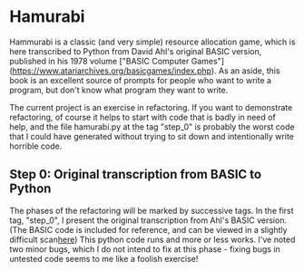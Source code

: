 # Hamurabi

Hammurabi is a classic (and very simple) resource allocation game, which is
here transcribed to Python from David Ahl's original BASIC version, published
in his 1978 volume ["BASIC Computer Games"]
(https://www.atariarchives.org/basicgames/index.php). As an aside, this
book is an excellent source of prompts for people who want to write a program,
but don't know what program they want to write.

The current project is an exercise in refactoring. If you want to demonstrate
refactoring, of course it helps to start with code that is badly in need of
help, and the file hamurabi.py at the tag "step_0" is probably the worst code
that I could have generated without trying to sit down and intentionally write
horrible code.


## Step 0: Original transcription from BASIC to Python
The phases of the refactoring will be marked by successive tags. In the first
tag, "step_0", I present the original transcription from Ahl's BASIC version.
(The BASIC code is included for reference, and can be viewed in a slightly
difficult scan[here](https://www.atariarchives.org/basicgames/showpage.php?page=79))
This python code runs and more or less works. I've noted two minor bugs, which I
do not intend to fix at this phase - fixing bugs in untested code seems to me
like a foolish exercise!
